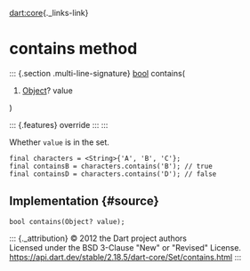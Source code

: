 [dart:core](../../dart-core/dart-core-library){._links-link}

contains method
===============

::: {.section .multi-line-signature}
[bool](../bool-class) contains(

1.  [Object](../object-class)? value

)

::: {.features}
override
:::
:::

Whether `value` is in the set.

``` {.language-dart data-language="dart"}
final characters = <String>{'A', 'B', 'C'};
final containsB = characters.contains('B'); // true
final containsD = characters.contains('D'); // false
```

Implementation {#source}
--------------

``` {.language-dart data-language="dart"}
bool contains(Object? value);
```

::: {._attribution}
© 2012 the Dart project authors\
Licensed under the BSD 3-Clause \"New\" or \"Revised\" License.\
<https://api.dart.dev/stable/2.18.5/dart-core/Set/contains.html>
:::
